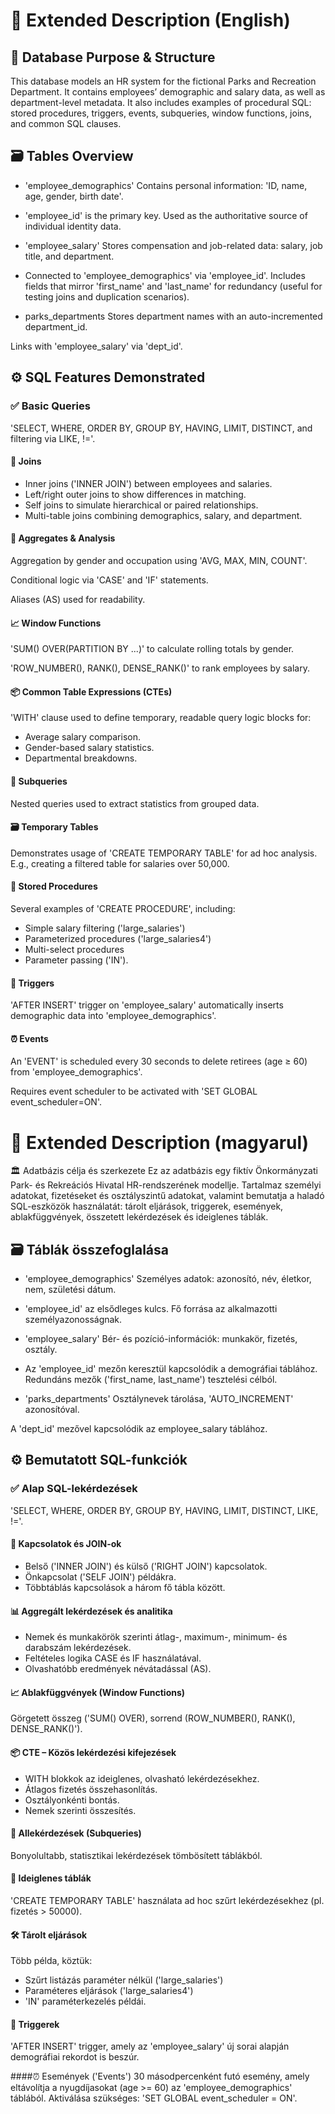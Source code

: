 # 📘 Extended Description (English)
## 🏢 Database Purpose & Structure
This database models an HR system for the fictional Parks and Recreation Department. It contains employees’ demographic and salary data, as well as department-level metadata. It also includes examples of procedural SQL: stored procedures, triggers, events, subqueries, window functions, joins, and common SQL clauses.

## 🗃️ Tables Overview
* 'employee_demographics'
Contains personal information: 'ID, name, age, gender, birth date'.

* 'employee_id' is the primary key.
Used as the authoritative source of individual identity data.

* 'employee_salary'
Stores compensation and job-related data: salary, job title, and department.

* Connected to 'employee_demographics' via 'employee_id'.
Includes fields that mirror 'first_name' and 'last_name' for redundancy (useful for testing joins and duplication scenarios).

* parks_departments
Stores department names with an auto-incremented department_id.

Links with 'employee_salary' via 'dept_id'.

## ⚙️ SQL Features Demonstrated
### ✅ Basic Queries
'SELECT, WHERE, ORDER BY, GROUP BY, HAVING, LIMIT, DISTINCT, and filtering via LIKE, !='.

#### 🔄 Joins
* Inner joins ('INNER JOIN') between employees and salaries.
* Left/right outer joins to show differences in matching.
* Self joins to simulate hierarchical or paired relationships.
* Multi-table joins combining demographics, salary, and department.

#### 🧠 Aggregates & Analysis
Aggregation by gender and occupation using 'AVG, MAX, MIN, COUNT'.

Conditional logic via 'CASE' and 'IF' statements.

Aliases (AS) used for readability.

#### 📈 Window Functions
'SUM() OVER(PARTITION BY ...)' to calculate rolling totals by gender.

'ROW_NUMBER(), RANK(), DENSE_RANK()' to rank employees by salary.

#### 📦 Common Table Expressions (CTEs)
'WITH' clause used to define temporary, readable query logic blocks for:
* Average salary comparison.
* Gender-based salary statistics.
* Departmental breakdowns.

#### 🧪 Subqueries
Nested queries used to extract statistics from grouped data.

#### 🗃️ Temporary Tables
Demonstrates usage of 'CREATE TEMPORARY TABLE' for ad hoc analysis.
E.g., creating a filtered table for salaries over 50,000.

#### 💾 Stored Procedures
Several examples of 'CREATE PROCEDURE', including:
* Simple salary filtering ('large_salaries')
* Parameterized procedures ('large_salaries4')
* Multi-select procedures
* Parameter passing ('IN').

#### 🔔 Triggers
'AFTER INSERT' trigger on 'employee_salary' automatically inserts demographic data into 'employee_demographics'.

#### ⏰ Events
An 'EVENT' is scheduled every 30 seconds to delete retirees (age ≥ 60) from 'employee_demographics'.

Requires event scheduler to be activated with 'SET GLOBAL event_scheduler=ON'.

# 📗 Extended Description (magyarul)
🏛️ Adatbázis célja és szerkezete
Ez az adatbázis egy fiktív Önkormányzati Park- és Rekreációs Hivatal HR-rendszerének modellje. Tartalmaz személyi adatokat, fizetéseket és osztályszintű adatokat, valamint bemutatja a haladó SQL-eszközök használatát: tárolt eljárások, triggerek, események, ablakfüggvények, összetett lekérdezések és ideiglenes táblák.

## 🗃️ Táblák összefoglalása
* 'employee_demographics'
Személyes adatok: azonosító, név, életkor, nem, születési dátum.

* 'employee_id' az elsődleges kulcs.
Fő forrása az alkalmazotti személyazonosságnak.

* 'employee_salary'
Bér- és pozíció-információk: munkakör, fizetés, osztály.

* Az 'employee_id' mezőn keresztül kapcsolódik a demográfiai táblához.
Redundáns mezők ('first_name, last_name') tesztelési célból.

* 'parks_departments'
Osztálynevek tárolása, 'AUTO_INCREMENT' azonosítóval.

A 'dept_id' mezővel kapcsolódik az employee_salary táblához.

## ⚙️ Bemutatott SQL-funkciók
### ✅ Alap SQL-lekérdezések
'SELECT, WHERE, ORDER BY, GROUP BY, HAVING, LIMIT, DISTINCT, LIKE, !='.

#### 🔗 Kapcsolatok és JOIN-ok
* Belső ('INNER JOIN') és külső ('RIGHT JOIN') kapcsolatok.
* Önkapcsolat ('SELF JOIN') példákra.
* Többtáblás kapcsolások a három fő tábla között.

#### 📊 Aggregált lekérdezések és analitika
* Nemek és munkakörök szerinti átlag-, maximum-, minimum- és darabszám lekérdezések.
* Feltételes logika CASE és IF használatával.
* Olvashatóbb eredmények névátadással (AS).

#### 📈 Ablakfüggvények (Window Functions)
Görgetett összeg ('SUM() OVER), sorrend (ROW_NUMBER(), RANK(), DENSE_RANK()').

#### 📦 CTE – Közös lekérdezési kifejezések
* WITH blokkok az ideiglenes, olvasható lekérdezésekhez.
* Átlagos fizetés összehasonlítás.
* Osztályonkénti bontás.
* Nemek szerinti összesítés.

#### 🧪 Allekérdezések (Subqueries)
Bonyolultabb, statisztikai lekérdezések tömbösített táblákból.

#### 🔄 Ideiglenes táblák
'CREATE TEMPORARY TABLE' használata ad hoc szűrt lekérdezésekhez (pl. fizetés > 50000).

#### 🛠️ Tárolt eljárások
Több példa, köztük:
* Szűrt listázás paraméter nélkül ('large_salaries')
* Paraméteres eljárások ('large_salaries4')
* 'IN' paraméterkezelés példái.

#### 🔔 Triggerek
'AFTER INSERT' trigger, amely az 'employee_salary' új sorai alapján demográfiai rekordot is beszúr.

####⏰ Események ('Events')
30 másodpercenként futó esemény, amely eltávolítja a nyugdíjasokat (age >= 60) az 'employee_demographics' táblából.
Aktiválása szükséges: 'SET GLOBAL event_scheduler = ON'.
